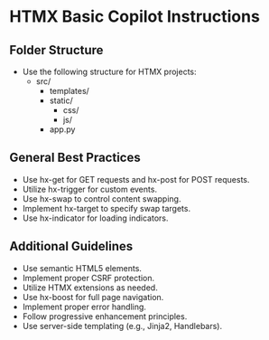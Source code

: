# HTMX Basic Copilot Instructions

## Folder Structure
- Use the following structure for HTMX projects:
  - src/
    - templates/
    - static/
      - css/
      - js/
    - app.py

## General Best Practices
- Use hx-get for GET requests and hx-post for POST requests.
- Utilize hx-trigger for custom events.
- Use hx-swap to control content swapping.
- Implement hx-target to specify swap targets.
- Use hx-indicator for loading indicators.

## Additional Guidelines
- Use semantic HTML5 elements.
- Implement proper CSRF protection.
- Utilize HTMX extensions as needed.
- Use hx-boost for full page navigation.
- Implement proper error handling.
- Follow progressive enhancement principles.
- Use server-side templating (e.g., Jinja2, Handlebars).
